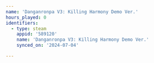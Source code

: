 ```yaml
---
name: 'Danganronpa V3: Killing Harmony Demo Ver.'
hours_played: 0
identifiers:
  - type: steam
    appid: '589120'
    name: 'Danganronpa V3: Killing Harmony Demo Ver.'
    synced_on: '2024-07-04'

---
```

